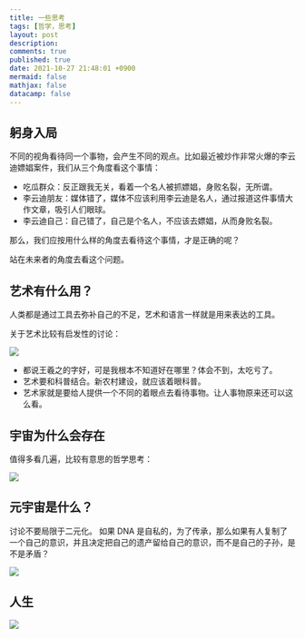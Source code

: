 ```yaml
---
title: 一些思考
tags: [哲学，思考]
layout: post
description:
comments: true
published: true
date: 2021-10-27 21:48:01 +0900
mermaid: false
mathjax: false
datacamp: false
---
```


## 躬身入局

不同的视角看待同一个事物，会产生不同的观点。比如最近被炒作非常火爆的李云迪嫖娼案件，我们从三个角度看这个事情：

- 吃瓜群众：反正跟我无关，看着一个名人被抓嫖娼，身败名裂，无所谓。
- 李云迪朋友：媒体错了，媒体不应该利用李云迪是名人，通过报道这件事情大作文章，吸引人们眼球。
- 李云迪自己：自己错了，自己是个名人，不应该去嫖娼，从而身败名裂。

那么，我们应按用什么样的角度去看待这个事情，才是正确的呢？

站在未来者的角度去看这个问题。

## 艺术有什么用？

人类都是通过工具去弥补自己的不足，艺术和语言一样就是用来表达的工具。

关于艺术比较有启发性的讨论：

[![](https://img.youtube.com/vi/NeBfyCtKCWY/0.jpg)](https://www.youtube.com/watch?v=NeBfyCtKCWY)

- 都说王羲之的字好，可是我根本不知道好在哪里？体会不到，太吃亏了。
- 艺术要和科普结合。新农村建设，就应该着眼科普。
- 艺术家就是要给人提供一个不同的着眼点去看待事物。让人事物原来还可以这么看。

## 宇宙为什么会存在

值得多看几遍，比较有意思的哲学思考：

[![](https://img.youtube.com/vi/zORUUqJd81M/0.jpg)](https://www.youtube.com/watch?v=zORUUqJd81M)

## 元宇宙是什么？

讨论不要局限于二元化。
如果 DNA 是自私的，为了传承，那么如果有人复制了一个自己的意识，并且决定把自己的遗产留给自己的意识，而不是自己的子孙，是不是矛盾？

[![](https://img.youtube.com/vi/SQkcwIOg9dc/0.jpg)](https://www.youtube.com/watch?v=SQkcwIOg9dc)

## 人生

[![](https://img.youtube.com/vi/RsehMAgqDW4/0.jpg)](https://www.youtube.com/watch?v=RsehMAgqDW4)

